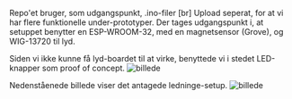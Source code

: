 Repo'et bruger, som udgangspunkt, .ino-filer [br]
Upload seperat, for at vi har flere funktionelle under-prototyper.
Der tages udgangspunkt i, at setuppet benytter en ESP-WROOM-32, med en magnetsensor (Grove), og WIG-13720 til lyd.

Siden vi ikke kunne få lyd-boardet til at virke, benyttede vi i stedet LED-knapper som proof of concept.
![billede](https://github.com/DigitalBogorm/IntroMusicPlayer/assets/122612269/869b2901-5f92-496e-95e8-a5defff961eb)


Nedenståenede billede viser det antagede ledninge-setup.
![billede](https://github.com/DigitalBogorm/IntroMusicPlayer/assets/122612269/4d5572c8-4285-44c4-8a7f-9360d501529e)
